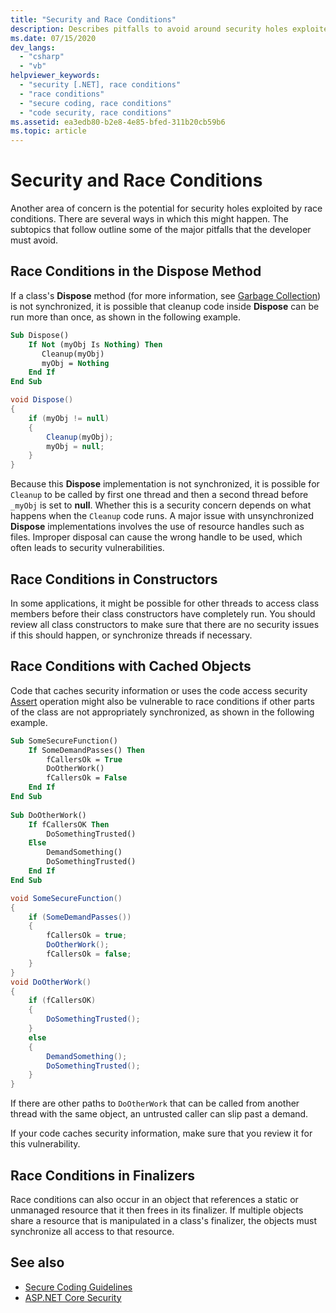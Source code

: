 ```yaml
---
title: "Security and Race Conditions"
description: Describes pitfalls to avoid around security holes exploited by race conditions, including dispose methods, constructors, cached objects, and finalizers.
ms.date: 07/15/2020
dev_langs: 
  - "csharp"
  - "vb"
helpviewer_keywords: 
  - "security [.NET], race conditions"
  - "race conditions"
  - "secure coding, race conditions"
  - "code security, race conditions"
ms.assetid: ea3edb80-b2e8-4e85-bfed-311b20cb59b6
ms.topic: article
---
```

# Security and Race Conditions

Another area of concern is the potential for security holes exploited by race conditions. There are several ways in which this might happen. The subtopics that follow outline some of the major pitfalls that the developer must avoid.  
  
## Race Conditions in the Dispose Method  

If a class's **Dispose** method (for more information, see [Garbage Collection](../garbage-collection/index.md)) is not synchronized, it is possible that cleanup code inside **Dispose** can be run more than once, as shown in the following example.  
  
```vb  
Sub Dispose()  
    If Not (myObj Is Nothing) Then  
       Cleanup(myObj)  
       myObj = Nothing  
    End If  
End Sub  
```  
  
```csharp  
void Dispose()
{  
    if (myObj != null)
    {  
        Cleanup(myObj);  
        myObj = null;  
    }  
}  
```  
  
Because this **Dispose** implementation is not synchronized, it is possible for `Cleanup` to be called by first one thread and then a second thread before `_myObj` is set to **null**. Whether this is a security concern depends on what happens when the `Cleanup` code runs. A major issue with unsynchronized **Dispose** implementations involves the use of resource handles such as files. Improper disposal can cause the wrong handle to be used, which often leads to security vulnerabilities.  
  
## Race Conditions in Constructors

In some applications, it might be possible for other threads to access class members before their class constructors have completely run. You should review all class constructors to make sure that there are no security issues if this should happen, or synchronize threads if necessary.  
  
## Race Conditions with Cached Objects  

Code that caches security information or uses the code access security [Assert](/previous-versions/dotnet/framework/code-access-security/using-the-assert-method) operation might also be vulnerable to race conditions if other parts of the class are not appropriately synchronized, as shown in the following example.  
  
```vb  
Sub SomeSecureFunction()  
    If SomeDemandPasses() Then  
        fCallersOk = True  
        DoOtherWork()  
        fCallersOk = False  
    End If  
End Sub  
  
Sub DoOtherWork()  
    If fCallersOK Then  
        DoSomethingTrusted()  
    Else  
        DemandSomething()  
        DoSomethingTrusted()  
    End If  
End Sub  
```  
  
```csharp  
void SomeSecureFunction()
{  
    if (SomeDemandPasses())
    {  
        fCallersOk = true;  
        DoOtherWork();  
        fCallersOk = false;  
    }  
}  
void DoOtherWork()
{  
    if (fCallersOK)
    {  
        DoSomethingTrusted();  
    }  
    else
    {  
        DemandSomething();  
        DoSomethingTrusted();  
    }  
}  
```  
  
If there are other paths to `DoOtherWork` that can be called from another thread with the same object, an untrusted caller can slip past a demand.  
  
If your code caches security information, make sure that you review it for this vulnerability.  
  
## Race Conditions in Finalizers  

Race conditions can also occur in an object that references a static or unmanaged resource that it then frees in its finalizer. If multiple objects share a resource that is manipulated in a class's finalizer, the objects must synchronize all access to that resource.  
  
## See also

- [Secure Coding Guidelines](secure-coding-guidelines.md)
- [ASP.NET Core Security](/aspnet/core/security/)
